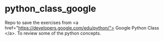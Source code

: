 # python_class_google
Repo to save the exercises from &lt;a href="https://developers.google.com/edu/python/"> Google Python Class &lt;/a>. To review some of the python concepts.
